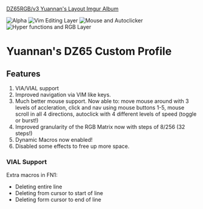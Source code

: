 [DZ65RGB/v3 Yuannan's Layout Imgur Album](https://imgur.com/a/HfLTahi)

![Alpha](https://i.imgur.com/Zwvl3Za.png)
![Vim Editing Layer](https://i.imgur.com/1IsATG5.png)
![Mouse and Autoclicker](https://i.imgur.com/IP6JwO3.png)
![Hyper functions and RGB Layer](https://i.imgur.com/kkvjM0p.png)

# Yuannan's DZ65 Custom Profile

## Features

1. VIA/VIAL support
2. Improved navigation via VIM like keys.
3. Much better mouse support. Now able to: move mouse around with 3 levels of accleration, click and nav using mouse buttons 1-5, mouse scroll in all 4 directions, autoclick with 4 different levels of speed (toggle or burst!)
4. Improved granularity of the RGB Matrix now with steps of 8/256 (32 steps!)
5. Dynamic Macros now enabled!
6. Disabled some effects to free up more space.

### VIAL Support

Extra macros in FN1:
- Deleting entire line
- Deleting from cursor to start of line
- Deleting form cursor to end of line
